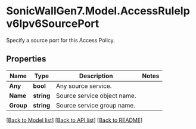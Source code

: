 # SonicWallGen7.Model.AccessRuleIpv6Ipv6SourcePort
Specify a source port for this Access Policy.

## Properties

Name | Type | Description | Notes
------------ | ------------- | ------------- | -------------
**Any** | **bool** | Any source service. | 
**Name** | **string** | Source service object name. | 
**Group** | **string** | Source service group name. | 

[[Back to Model list]](../README.md#documentation-for-models) [[Back to API list]](../README.md#documentation-for-api-endpoints) [[Back to README]](../README.md)

